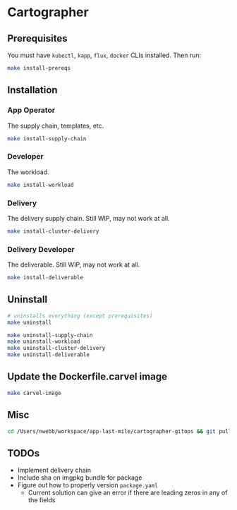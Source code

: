 # Cartographer

## Prerequisites

You must have `kubectl`, `kapp`, `flux`, `docker` CLIs installed. Then run:

```sh
make install-prereqs
```

## Installation

### App Operator

The supply chain, templates, etc.

```sh
make install-supply-chain
```

### Developer

The workload.

```sh
make install-workload
```

### Delivery

The delivery supply chain. Still WIP, may not work at all.

```sh
make install-cluster-delivery
```

### Delivery Developer

The deliverable. Still WIP, may not work at all.

```sh
make install-deliverable
```

## Uninstall

```sh
# uninstalls everything (except prerequisites)
make uninstall

make uninstall-supply-chain
make uninstall-workload
make uninstall-cluster-delivery
make uninstall-deliverable
```

## Update the Dockerfile.carvel image

```sh
make carvel-image
```

## Misc

```sh
cd /Users/nwebb/workspace/app-last-mile/cartographer-gitops && git pull && rm -rf config && rm -rf packages && git add . && git commit -m "Clean slate" && git push && cd -
```

## TODOs

- Implement delivery chain
- Include sha on imgpkg bundle for package
- Figure out how to properly version `package.yaml`
  - Current solution can give an error if there are leading zeros in any of the fields